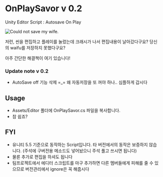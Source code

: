 # OnPlaySavor v 0.2
Unity Editor Script : Autosave On Play

![Could not save my wife.](http://shitclub.snucse.org/savewife.jpg)

저런, 씬을 편집하고 플레이를 눌렀는데 크래시가 나서 편집내용이 날아갔다구요? 당신의 waifu를 저장하지 못했다구요?

아주 간단한 해결책이 여기 있습니다!

### Update note v 0.2
* AutoSave off 기능 삭제 =_= 왜 자동저장을 또 꺼야 하나.. 심플하게 갑시다

## Usage
* Assets/Editor 폴더에 OnPlaySavor.cs 파일을 복사합니다.
* 참 쉽죠?

## FYI
* 유니티 5.5 기준으로 동작하는 Script입니다. 타 버전에서의 동작은 보증하지 않습니다. (주석에 구버전용 메소드도 넣어놨으니 주석 풀고 쓰시면 됩니다)
* 물론 추가로 편집을 하셔도 됩니다
* 팀프로젝트에서 에디터 스크립트를 마구 추가하면 다른 멤버들에게 피해를 줄 수 있으므로 버전관리에서 ignore은 꼭 해줍시다
